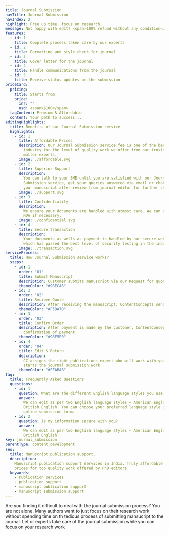 ```yaml
---
title: Journal Submission
navTitle: Journal Submission
navIndex: 2
highlight: Free up time, focus on research
message: Not happy with edit? <span>100% refund without any condition</span>
features:
  - id: 1
    title: Complete process taken care by our experts
  - id: 2
    title: Formatting and style check for journal
  - id: 3
    title: Cover letter for the journal
  - id: 4
    title: Handle communications from the journal
  - id: 5
    title: Receive status updates on the submission
priceCard:
  pricing:
    title: Starts from
    price:
      inr: ""
      usd: <span>$100</span>
  tagContent: Premium & Affordable
  content: Your path to success...
editingHighlights:
  title: Benefits of our Journal Submission service
  highlights:
    - id: 1
      title: Affordable Prices
      description: Our Journal Submission service fee is one of the best in the
        industry for the level of quality work we offer from our trusted subject
        matter experts.
      image: ./affordable.svg
    - id: 2
      title: Superior Support
      description:
        You can talk to your SME until you are satisfied with our Journal
        Submission service, get your queries answered via email or chat and send
        your manuscript after review from journal editor for further check.
      image: ./support.svg
    - id: 3
      title: Confidentiality
      description:
        We ensure your documents are handled with utmost care. We can sign
        NDA if necessary.
      image: ./confidential.svg
    - id: 4
      title: Secure transaction
      description:
        Your documents as wells as payment is handled by our secure website
        which has passed the best level of security testing in the industry.
      image: ./transaction.svg
serviceProcess:
  title: How Journal Submission service works?
  steps:
    - id: 1
      order: "01"
      title: Submit Manuscript
      description: Customer submits manuscript via our Request for quote page.
      themeColor: "#98ECA6"
    - id: 2
      order: "02"
      title: Recieve Quote
      description: After receiving the manuscript, ContentConcepts sends price quote.
      themeColor: "#F5DA7D"
    - id: 3
      order: "03"
      title: Confirm Order
      description: After payment is made by the customer, ContentConcepts sends
        confirmation of payment.
      themeColor: "#98E5E0"
    - id: 4
      order: "04"
      title: Edit & Return
      description:
        CC assigns the right publications expert who will work with you and
        starts the journal submission work
      themeColor: "#FFABAB"
faq:
  title: Frequently Asked Questions
  questions:
    - id: 1
      question: What are the different English language styles you use while editing?
      answer:
        We can edit as per two English language styles – American English and
        British English. You can choose your preferred language style in the
        online submission form.
    - id: 2
      question: Is my information secure with you?
      answer:
        We can edit as per two English language styles – American English and
        British English.
key: journal_submission
parentType: content_development
seo:
  title: Manuscript publication support.
  description:
    Manuscript publication support services in India. Truly affordable
    prices for top quality work offered by PhD editors.
  keywords:
    - Publication services
    - publication support
    - manuscript publication support
    - manuscript submission support
---
```


Are you finding it difficult to deal with the journal submission process? You are not alone. Many authors want to just focus on their research work without spending time on th tedious process of submitting mansucript to the journal. Let or experts take care of the journal submission while you can focus on your research work

